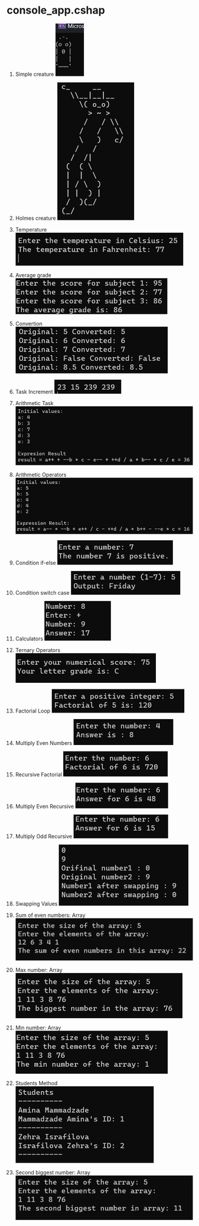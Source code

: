 # console_app.cshap

1. Simple creature
![Simple creature](image-1.png)

2. Holmes creature
![Holmes creature](image-2.png)

3. Temperature
![Temperature](image-3.png)

4. Average grade
![Average grade](image-4.png)

5. Convertion
![Convertion](image-5.png)

6. Task Increment
![Task Increment](image-6.png)

7. Arithmetic Task
![Arithmetic Task](image-7.png)

8. Arithmetic Operators
![Arithmetic Operators](image-8.png)

9. Condition if-else
![Condition if-else](image-9.png)

10. Condition switch case
![Condition switch case](image-10.png)

11. Calculators
![Calculators](image-11.png)

12. Ternary Operators
![Ternary Operators](image-12.png)

13. Factorial Loop
![Factorial Loop](image-13.png)


14. Multiply Even Numbers
![Multiply Even Numbers](image-14.png)

15. Recursive Factorial
![Recursive Factorial](image-fact.png)

16. Multiply Even Recursive
![Multiply Even Recursive](multiplyeven_recursive.png)

17. Multiply Odd Recursive
![Multiply Odd Recursive](multiplyodd_recursive.png)

18. Swapping Values
![Swapping Values](swap_numbers.png)

19. Sum of even numbers: Array
![Sum of even numbers: Array](sum_even_array.png)

20. Max number: Array
![Max number: Array](max_number_array.png)

21. Min number: Array
![Min number: Array](min_number_array.png)

22. Students Method
![Students Method](students_method.png)

23. Second biggest number: Array
![Second biggest number: Array](second_maxnumber_array.png)